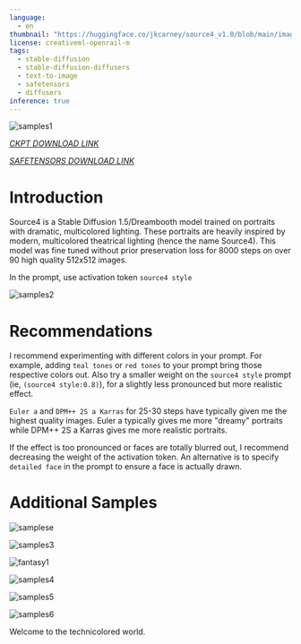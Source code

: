 ```yaml
---
language:
  - en
thumbnail: "https://huggingface.co/jkcarney/source4_v1.0/blob/main/images/woman1.png"
license: creativeml-openrail-m
tags:
  - stable-diffusion
  - stable-diffusion-diffusers
  - text-to-image
  - safetensors
  - diffusers
inference: true
---
```


![samples1](./images/source4-women1.jpg)

[*CKPT DOWNLOAD LINK*](https://huggingface.co/jkcarney/source4_v1.0/blob/main/source4_v1.0.ckpt)

[*SAFETENSORS DOWNLOAD LINK*](https://huggingface.co/jkcarney/source4_v1.0/blob/main/source4_v1.0.safetensors)

# Introduction

Source4 is a Stable Diffusion 1.5/Dreambooth model trained on portraits with dramatic, multicolored lighting. These portraits are heavily inspired by modern, multicolored theatrical lighting (hence the name Source4). This model was fine tuned without prior preservation loss for 8000 steps on over 90 high quality 512x512 images. 

In the prompt, use activation token `source4 style`

![samples2](./images/fantasy_examples2..png)

# Recommendations

I recommend experimenting with different colors in your prompt. For example, adding `teal tones` or `red tones` to your prompt bring those respective colors out. Also try a smaller weight on the `source4 style` prompt (ie, `(source4 style:0.8)`), for a slightly less pronounced but more realistic effect. 

`Euler a` and `DPM++ 2S a Karras` for 25-30 steps have typically given me the highest quality images. Euler a typically gives me more "dreamy" portraits while DPM++ 2S a Karras gives me more realistic portraits.

If the effect is too pronounced or faces are totally blurred out, I recommend decreasing the weight of the activation token. An alternative is to specify `detailed face` in the prompt to ensure a face is actually drawn.

# Additional Samples

![samplese](./images/source4-men1.jpg)

![samples3](./images/source4-women2.jpg)

![fantasy1](./images/fantasy_examples1.png)

![samples4](./images/woman1.png)

![samples5](./images/woman2.png)

![samples6](./images/woman3.png)


Welcome to the technicolored world.

